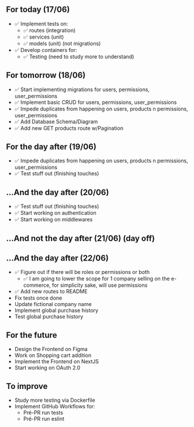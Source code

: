## For today (17/06)

- ✅ Implement tests on:
  - ✅ routes (integration)
  - ✅ services (unit)
  - ✅ models (unit) (not migrations)
- ✅ Develop containers for:
  - ✅ Testing (need to study more to understand)

## For tomorrow (18/06)

- ✅ Start implementing migrations for users, permissions, user_permissions
- ✅ Implement basic CRUD for users, permissions, user_permissions
- ✅ Impede duplicates from happening on users, products n permissions, user_permissions
- ✅ Add Database Schema/Diagram
- ✅ Add new GET products route w/Pagination

## For the day after (19/06)

- ✅ Impede duplicates from happening on users, products n permissions, user_permissions
- ✅ Test stuff out (finishing touches)

## ...And the day after (20/06)

- ✅ Test stuff out (finishing touches)
- ✅ Start working on authentication
- ✅ Start working on middlewares

## ...And not the day after (21/06) (day off)

## ...And the day after (22/06)

- ✅ Figure out if there will be roles or permissions or both
  - ✅ I am going to lower the scope for 1 company selling on the e-commerce, 
  for simplicity sake, will use permissions
- ✅ Add new routes to README
- Fix tests once done
- Update fictional company name
- Implement global purchase history
- Test global purchase history

## For the future

- Design the Frontend on Figma
- Work on Shopping cart addition
- Implement the Frontend on NextJS
- Start working on OAuth 2.0

## To improve

- Study more testing via Dockerfile
- Implement GitHub Workflows for:
  - Pré-PR run tests
  - Pré-PR run eslint
